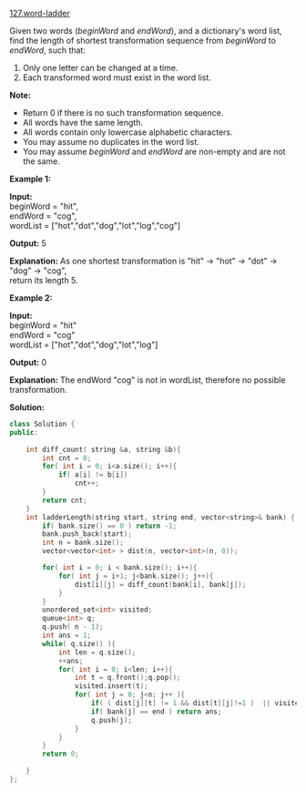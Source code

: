 [127.word-ladder](https://leetcode.com/problems/word-ladder/)  

Given two words (_beginWord_ and _endWord_), and a dictionary's word list, find the length of shortest transformation sequence from _beginWord_ to _endWord_, such that:

1.  Only one letter can be changed at a time.
2.  Each transformed word must exist in the word list.

**Note:**

*   Return 0 if there is no such transformation sequence.
*   All words have the same length.
*   All words contain only lowercase alphabetic characters.
*   You may assume no duplicates in the word list.
*   You may assume _beginWord_ and _endWord_ are non-empty and are not the same.

**Example 1:**

  
**Input:**  
beginWord = "hit",  
endWord = "cog",  
wordList = \["hot","dot","dog","lot","log","cog"\]  
  
**Output:** 5  
  
**Explanation:** As one shortest transformation is "hit" -> "hot" -> "dot" -> "dog" -> "cog",  
return its length 5.  

**Example 2:**

  
**Input:**  
beginWord = "hit"  
endWord = "cog"  
wordList = \["hot","dot","dog","lot","log"\]  
  
**Output:** 0  
  
**Explanation:** The endWord "cog" is not in wordList, therefore no possible transformation.  



**Solution:**  

```cpp
class Solution {
public:
    
    int diff_count( string &a, string &b){
        int cnt = 0;
        for( int i = 0; i<a.size(); i++){
            if( a[i] != b[i])
                cnt++;
        }
        return cnt;
    }
    int ladderLength(string start, string end, vector<string>& bank) {
        if( bank.size() == 0 ) return -1;
        bank.push_back(start);
        int n = bank.size();
        vector<vector<int> > dist(n, vector<int>(n, 0));

        for( int i = 0; i < bank.size(); i++){
            for( int j = i+1; j<bank.size(); j++){
                dist[i][j] = diff_count(bank[i], bank[j]);
            }
        }
        unordered_set<int> visited;
        queue<int> q;
        q.push( n - 1);
        int ans = 1;
        while( q.size() ){
            int len = q.size();
            ++ans;
            for( int i = 0; i<len; i++){
                int t = q.front();q.pop();
                visited.insert(t);
                for( int j = 0; j<n; j++ ){
                    if( ( dist[j][t] != 1 && dist[t][j]!=1 )  || visited.count(j) != 0 ) continue;
                    if( bank[j] == end ) return ans;
                    q.push(j);
                }
            }
        }
        return 0;
        
    }
};
```
      